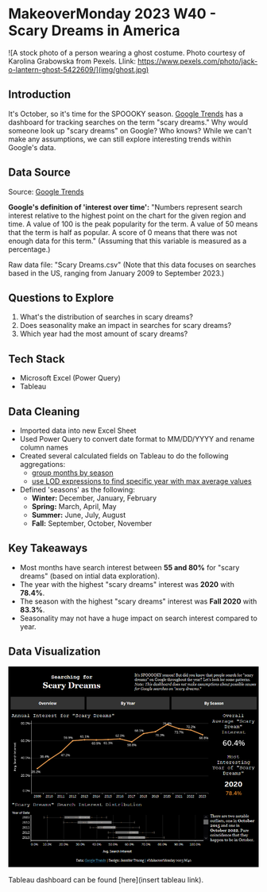 # MakeoverMonday 2023 W40 - Scary Dreams in America

![A stock photo of a person wearing a ghost costume. Photo courtesy of Karolina Grabowska from Pexels. Llink: https://www.pexels.com/photo/jack-o-lantern-ghost-5422609/](img/ghost.jpg)

## Introduction

It's October, so it's time for the SPOOOKY season. [Google Trends](https://trends.google.com/trends/explore?date=2009-01-01%202023-09-30&geo=US&q=scary%20dreams&hl=en-GB) has a dashboard for tracking searches on the term "scary dreams." Why would someone look up "scary dreams" on Google? Who knows? While we can't make any assumptions, we can still explore interesting trends within Google's data. 

## Data Source

Source: [Google Trends](https://trends.google.com/trends/explore?date=2009-01-01%202023-09-30&geo=US&q=scary%20dreams&hl=en-GB)

__Google's definition of 'interest over time':__
"Numbers represent search interest relative to the highest point on the chart for the given region and time. A value of 100 is the peak popularity for the term. A value of 50 means that the term is half as popular. A score of 0 means that there was not enough data for this term." (Assuming that this variable is measured as a percentage.)

Raw data file: "Scary Dreams.csv" (Note that this data focuses on searches based in the US, ranging from January 2009 to September 2023.)

## Questions to Explore

1. What's the distribution of searches in scary dreams?
2. Does seasonality make an impact in searches for scary dreams?
3. Which year had the most amount of scary dreams?

## Tech Stack

- Microsoft Excel (Power Query)
- Tableau
  
## Data Cleaning

-  Imported data into new Excel Sheet
-  Used Power Query to convert date format to MM/DD/YYYY and rename column names
-  Created several calculated fields on Tableau to do the following aggregations:
    - [group months by season](https://community.tableau.com/s/question/0D54T00000C5qLeSAJ/group-months-by-season)
    - [use LOD expressions to find specific year with max average values](https://kb.tableau.com/articles/howto/finding-the-dimension-member-with-the-highest-measure-value)
- Defined 'seasons' as the following:
    - **Winter:** December, January, February
    - **Spring:** March, April, May
    - **Summer:** June, July, August
    - **Fall:** September, October, November

## Key Takeaways

- Most months have search interest between **55 and 80%** for "scary dreams" (based on intial data exploration).
- The year with the highest "scary dreams" interest was **2020** with **78.4%**.
- The season with the highest "scary dreams" interest was **Fall 2020** with **83.3%**.
- Seasonality may not have a huge impact on search interest compared to year.

## Data Visualization

![A screenshot of a Tableau dashboard with a line graph, box-and-whiskers plots, and important metrics on Google search interest for "scary dreams."](img/scary_dreams_dashboard.png)

Tableau dashboard can be found [here](insert tableau link).

